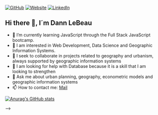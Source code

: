 [![GitHub](https://img.shields.io/badge/GitHub-@dannlebeau-success?style=flat&logo=github)](https://github.com/dannlebeau)
[![Website](https://img.shields.io/badge/Web-site-informational?style=flat&logo=google%20earth)](https://dannlebeau.github.io/ownroute.github.io/)
[![LinkedIn](https://img.shields.io/badge/Linked-In-blue?style=flat&logo=linkedin)](https://www.linkedin.com/in/jcordovafredes/)

## Hi there 👋, I´m Dann LeBeau


- 🌱 I’m currently learning JavaScript through the Full Stack JavaScript bootcamp.
- 👀 I am interested in Web Development, Data Science and Geographic Information Systems.
- 👯 I seek to collaborate in projects related to geography and urbanism, always supported by geographic information systems
- 🤔 I am looking for help with Database because it is a skill that I am looking to strengthen
- 💬 Ask me about urban planning, geography, econometric models and geographic information systems
- 📫 How to contact me:
<a href="mailto:legeographe@proton.com">Mail</a>

[![Anurag's GitHub stats](https://github-readme-stats.vercel.app/api?username=dannlebeau&show_icons=true&theme=cobalt)](https://github.com/dannlebeau/github-readme-stats)


-->


<!--
**dannlebeau/dannlebeau** is a ✨ _special_ ✨ repository because its `README.md` (this file) appears on your GitHub profile.

Here are some ideas to get you started:

- 🔭 I’m currently working on ...
- 🌱 I’m currently learning ...
- 👯 I’m looking to collaborate on ...
- 🤔 I’m looking for help with ...
- 💬 Ask me about ...
- 📫 How to reach me: ...
- 😄 Pronouns: ...
- ⚡ Fun fact: ...
-->
